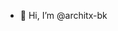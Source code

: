 - 👋 Hi, I’m @architx-bk

<!---
architx-bk/architx-bk is a ✨ special ✨ repository because its `README.md` (this file) appears on your GitHub profile.
You can click the Preview link to take a look at your changes.
--->
